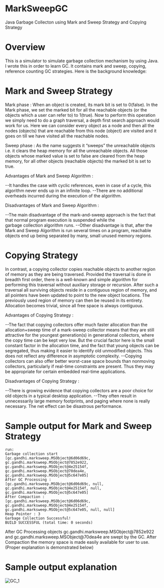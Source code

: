 # MarkSweepGC
Java Garbage Collecton using Mark and Sweep Strategy and Copying Strategy

# Overview
This is a simulator to simulate garbage collection mechanism by using Java. I wrote this in order to learn GC. It contains mark and sweep, copying, reference counting GC strategies. Here is the background knowledge:

# Mark and Sweep Strategy

Mark phase :
When an object is created, its mark bit is set to 0(false). In the Mark phase, we set the marked bit for all the reachable objects (or the objects which a user can refer to) to 1(true). Now to perform this operation we simply need to do a graph traversal, a depth first search approach would work for us. Here we can consider every object as a node and then all the nodes (objects) that are reachable from this node (object) are visited and it goes on till we have visited all the reachable nodes.

Sweep phase :
As the name suggests it “sweeps” the unreachable objects i.e. it clears the heap memory for all the unreachable objects. All those objects whose marked value is set to false are cleared from the heap memory, for all other objects (reachable objects) the marked bit is set to true.

Advantages of Mark and Sweep Algorithm :

  --It handles the case with cyclic references, even in case of a cycle, this algorithm never ends up in an infinite loop.
  --There are no additional overheads incurred during the execution of the algorithm.

Disadvantages of Mark and Sweep Algorithm :

  --The main disadvantage of the mark-and-sweep approach is the fact that that normal program execution is suspended while the  
    garbage collection algorithm runs.
  --Other disadvantage is that, after the Mark and Sweep Algorithm is run several times on a program, reachable objects end up
    being separated by many, small unused memory regions.

# Copying Strategy

In contrast, a copying collector copies reachable objects to another region of memory as they are being traversed. Provided the traversal is done in breadth first order, there is a well-known and simple algorithm for performing this traversal without auxiliary storage or recursion. After such a traversal all surviving objects reside in a contiguous region of memory, and all pointers have been updated to point to the new object locations. The previously used region of memory can then be reused in its entirety. Allocation becomes trivial, since all free space is always contiguous.

Advantages of Copying Strategy :

  --The fact that copying collectors offer much faster allocation than the allocation+sweep time of a mark-sweep collector means
    that they are still attractive for the youngest generation(s) in generational collectors, where the copy time can be kept 
    very low. But the crucial factor here is the small constant factor in the allocation time, and the fact that young objects 
    can be segregated, thus making it easier to identify old unmodified objects. This does not reflect any difference in 
    asymptotic complexity. 
  --Copying collectors can also offer better worst-case space bounds than nonmoving collectors, particularly if real-time
    constraints are present. Thus they may be appropriate for certain embedded real-time applications.

Disadvantages of Copying Strategy :

  --There is growing evidence that copying collectors are a poor choice for old objects in a typical desktop application. 
  --They often result in unnecessarily large memory footprints, and paging where none is really necessary. The net effect can be
    disastrous performance.

# Sample output for Mark and Sweep Strategy
```
run:
Garbage collection start
[gc.gandhi.marksweep.MSObject@6d06d69c, gc.gandhi.marksweep.MSObject@7852e922, gc.gandhi.marksweep.MSObject@4e25154f, gc.gandhi.marksweep.MSObject@70dea4e, gc.gandhi.marksweep.MSObject@5c647e05]
After GC Processing : 
[gc.gandhi.marksweep.MSObject@6d06d69c, null, gc.gandhi.marksweep.MSObject@4e25154f, null, gc.gandhi.marksweep.MSObject@5c647e05]
After Compaction : 
[gc.gandhi.marksweep.MSObject@6d06d69c, gc.gandhi.marksweep.MSObject@4e25154f, gc.gandhi.marksweep.MSObject@5c647e05, null, null]
Heap Pointer : 3
Garbage Collection Successful!
BUILD SUCCESSFUL (total time: 0 seconds)

```
After GC Processing objects gc.gandhi.marksweep.MSObject@7852e922 and gc.gandhi.marksweep.MSObject@70dea4e are swept by the GC.
After Compaction the memory space is made easily available for user to use.
(Proper explanation is demonstrated below)

# Sample output explanation

![GC_1](https://user-images.githubusercontent.com/48925853/55738361-9c6a5100-5a44-11e9-9404-5fcd76ed85ce.jpg)


